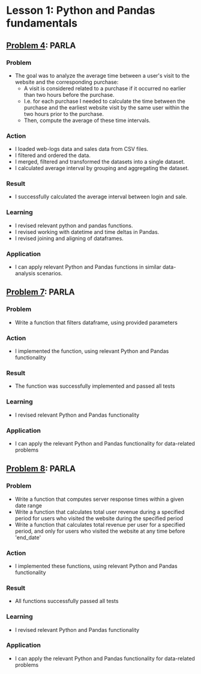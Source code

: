 
# Lesson 1: Python and Pandas fundamentals

## [Problem 4](problem_04.ipynb): PARLA

### Problem
- The goal was to analyze the average time between a user's visit to the website and the corresponding purchase:
    - A visit is considered related to a purchase if it occurred no earlier than two hours before the purchase.
    - I.e. for each purchase I needed to calculate the time between the purchase and the earliest website visit by the same user within the two hours prior to the purchase.
    - Then, compute the average of these time intervals.

### Action
- I loaded web-logs data and sales data from CSV files.
- I filtered and ordered the data.
- I merged, filtered and transformed the datasets into a single dataset.
- I calculated average interval by grouping and aggregating the dataset.

### Result
- I successfully calculated the average interval between login and sale.

### Learning
- I revised relevant python and pandas functions.
- I revised working with datetime and time deltas in Pandas.
- I revised joining and aligning of dataframes.

### Application
- I can apply relevant Python and Pandas functions in similar data-analysis scenarios.



## [Problem 7](problem_07.ipynb): PARLA

### Problem
- Write a function that filters dataframe, using provided parameters

### Action
- I implemented the function, using relevant Python and Pandas functionality

### Result
- The function was successfully implemented and passed all tests

### Learning
- I revised relevant Python and Pandas functionality

### Application
- I can apply the relevant Python and Pandas functionality for data-related problems



## [Problem 8](problem_08.ipynb): PARLA

### Problem
- Write a function that computes server response times within a given date range
- Write a function that calculates total user revenue during a specified period for users who visited the website during the specified period
- Write a function that calculates total revenue per user for a specified period, and only for users who visited the website at any time before 'end_date'

### Action
- I implemented these functions, using relevant Python and Pandas functionality

### Result
- All functions successfully passed all tests

### Learning
- I revised relevant Python and Pandas functionality

### Application
- I can apply the relevant Python and Pandas functionality for data-related problems
